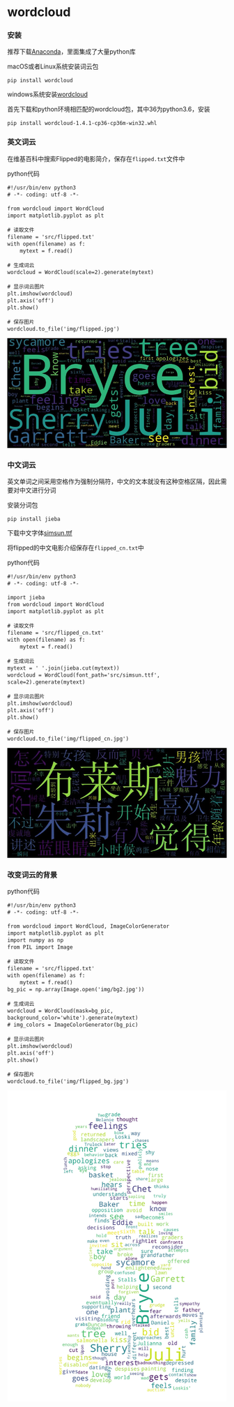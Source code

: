 # wordcloud

### 安装

推荐下载[Anaconda](https://www.anaconda.com/download/)，里面集成了大量python库

macOS或者Linux系统安装词云包
```
pip install wordcloud
```
windows系统安装[wordcloud](https://www.lfd.uci.edu/~gohlke/pythonlibs/#wordcloud)

首先下载和python环境相匹配的wordcloud包，其中36为python3.6，安装
```
pip install wordcloud‑1.4.1‑cp36‑cp36m‑win32.whl
```
### 英文词云

在维基百科中搜索Flipped的电影简介，保存在`flipped.txt`文件中

python代码
```
#!/usr/bin/env python3
# -*- coding: utf-8 -*-

from wordcloud import WordCloud
import matplotlib.pyplot as plt

# 读取文件
filename = 'src/flipped.txt'
with open(filename) as f:
	mytext = f.read()

# 生成词云
wordcloud = WordCloud(scale=2).generate(mytext)

# 显示词云图片
plt.imshow(wordcloud)
plt.axis('off')
plt.show()

# 保存图片
wordcloud.to_file('img/flipped.jpg')
```
![flipped](https://github.com/RQrry/wordcloud/blob/master/img/flipped.jpg)

### 中文词云

英文单词之间采用空格作为强制分隔符，中文的文本就没有这种空格区隔，因此需要对中文进行分词

安装分词包
```
pip install jieba
```
下载中文字体[simsun.ttf](https://link.jianshu.com/?t=https%3A%2F%2Fs3-us-west-2.amazonaws.com%2Fnotion-static%2Fb869cb0c7f4e4c909a069eaebbd2b7ad%2Fsimsun.ttf)

将flipped的中文电影介绍保存在`flipped_cn.txt`中

python代码
```
#!/usr/bin/env python3
# -*- coding: utf-8 -*-

import jieba
from wordcloud import WordCloud
import matplotlib.pyplot as plt

# 读取文件
filename = 'src/flipped_cn.txt'
with open(filename) as f:
	mytext = f.read()

# 生成词云
mytext = ' '.join(jieba.cut(mytext))
wordcloud = WordCloud(font_path='src/simsun.ttf', scale=2).generate(mytext)

# 显示词云图片
plt.imshow(wordcloud)
plt.axis('off')
plt.show()

# 保存图片
wordcloud.to_file('img/flipped_cn.jpg')
```
![flipped_cn](https://github.com/RQrry/wordcloud/blob/master/img/flipped_cn.jpg)

### 改变词云的背景

python代码
```
#!/usr/bin/env python3
# -*- coding: utf-8 -*-

from wordcloud import WordCloud, ImageColorGenerator
import matplotlib.pyplot as plt
import numpy as np
from PIL import Image

# 读取文件
filename = 'src/flipped.txt'
with open(filename) as f:
	mytext = f.read()
bg_pic = np.array(Image.open('img/bg2.jpg'))

# 生成词云
wordcloud = WordCloud(mask=bg_pic, background_color='white').generate(mytext)
# img_colors = ImageColorGenerator(bg_pic)

# 显示词云图片
plt.imshow(wordcloud)
plt.axis('off')
plt.show()

# 保存图片
wordcloud.to_file('img/flipped_bg.jpg')
```
![flippen_bg](https://github.com/RQrry/wordcloud/blob/master/img/flipped_bg.jpg)
